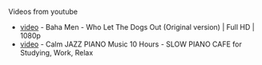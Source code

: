 Videos from youtube
 - [video](https://www.youtube.com/watch?v=Qkuu0Lwb5EM) - Baha Men - Who Let The Dogs Out (Original version) | Full HD | 1080p  
 - [video](https://www.youtube.com/watch?v=ejiyn9NBbqg) - Calm JAZZ PIANO Music 10 Hours - SLOW PIANO CAFE for Studying, Work, Relax  
